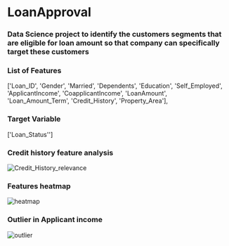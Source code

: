 # LoanApproval

### Data Science project to identify the customers segments that are eligible for loan amount so that company can specifically target these customers

### List of Features 
['Loan_ID', 'Gender', 'Married', 'Dependents', 'Education',
 'Self_Employed', 'ApplicantIncome', 'CoapplicantIncome', 'LoanAmount',
 'Loan_Amount_Term', 'Credit_History', 'Property_Area'],
### Target Variable 
 ['Loan_Status'']
 
### Credit history feature analysis

![Credit_History_relevance](https://user-images.githubusercontent.com/23450113/150649236-a4429384-9c0b-425f-a126-df8197281d05.png)

### Features heatmap

![heatmap](https://user-images.githubusercontent.com/23450113/150649266-58af7814-0280-4974-8683-343c5f80834a.png)

### Outlier in Applicant income

![outlier](https://user-images.githubusercontent.com/23450113/150649268-1865c44a-a570-47a2-8e96-4546ba916d01.png)


      
